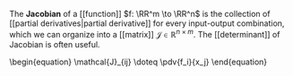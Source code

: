The **Jacobian** of a [[function]] $f: \RR^m \to \RR^n$ is the collection of [[partial derivatives|partial derivative]] for every input-output combination, which we can organize into a [[matrix]] $\mathcal{J} \in \mathbb{R}^{n \times m}$. The [[determinant]] of Jacobian is often useful.

\begin{equation}
\mathcal{J}_{ij} \doteq \pdv{f_i}{x_j}
\end{equation}

